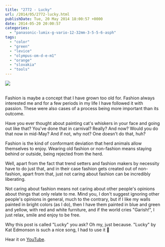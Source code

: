```yaml
---
title: "2772 - Lucky"
url: /2014/05/2772-lucky.html
publishDate: Tue, 20 May 2014 18:00:57 +0000
date: 2014-05-20 20:00:57
categories: 
  - "panasonic-lumix-g-vario-12-32mm-3-5-5-6-asph"
tags: 
  - "color"
  - "green"
  - "levice"
  - "olympus-om-d-e-m1"
  - "orange"
  - "slovakia"
  - "tools"
---
```

<div class="container">
<div class="center"><a target="_blank" href="https://d25zfm9zpd7gm5.cloudfront.net/1200x1200/2014/20140512_130409_lr.jpg"><img src="https://d25zfm9zpd7gm5.cloudfront.net/0600x0600/2014/20140512_130409_lr.jpg" /></a></div>
</div>
<br />

Fashion is maybe a concept that I have grown too old for. Fashion  always interested me and for a few periods in my life I have followed it with passion. These were also cases of a process being more important than its outcome.

Have you ever thought about painting cat's whiskers in your face and going out like that? You've done that in carnival? Really? And now? Would you do that now in mid-May? And if not, why not? One doesn't do that, huh?

Fashion is the kind of conformant deviation that herd animals allow themselves to enjoy. Wearing old fashion or non-fashion means staying behind or outside, being rejected from the herd.

Well, apart from the fact that trend setters and fashion makers by necessity have to do just that, and in their case fashion gets created out of non-fashion, apart from that, just not caring about fashion can be incredibly liberating.

Not caring about fashion means not caring about other people's opinions about things that only relate to me. Mind you, I don't suggest ignoring other people's opinions in general, much to the contrary, but if I like my walls painted in bright colors (as I do), then I have them painted in blue and green and yellow, with red and white furniture, and if the world cries "Garish!", I just relax, smile and enjoy to be free.

Why this post is called "Lucky" you ask? Oh my, just because. "Lucky" by Kat Edmonson is such a nice song, I had to use it 🙂

Hear it on <a href="https://www.youtube.com/watch?v=68xjjR5ztoQ" target="_blank">YouTube</a>.
